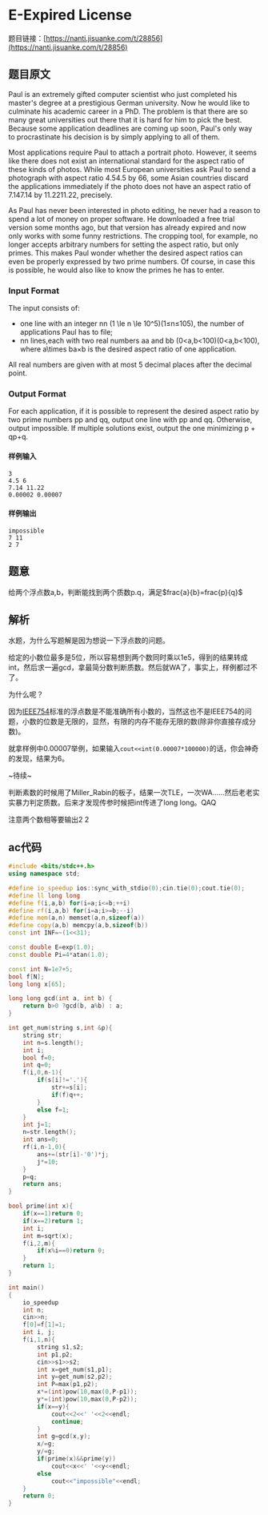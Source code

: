  <script type="text/javascript" src="http://common.cnblogs.com/script/ASCIIMathML.js"></script> 

# E-Expired License 

题目链接：[https://nanti.jisuanke.com/t/28856](https://nanti.jisuanke.com/t/28856)

## 题目原文

Paul is an extremely gifted computer scientist who just completed his master's degree at a prestigious German university. Now he would like to culminate his academic career in a PhD. The problem is that there are so many great universities out there that it is hard for him to pick the best. Because some application deadlines are coming up soon, Paul's only way to procrastinate his decision is by simply applying to all of them.

Most applications require Paul to attach a portrait photo. However, it seems like there does not exist an international standard for the aspect ratio of these kinds of photos. While most European universities ask Paul to send a photograph with aspect ratio 4.54.5 by 66, some Asian countries discard the applications immediately if the photo does not have an aspect ratio of 7.147.14 by 11.2211.22, precisely.

As Paul has never been interested in photo editing, he never had a reason to spend a lot of money on proper software. He downloaded a free trial version some months ago, but that version has already expired and now only works with some funny restrictions. The cropping tool, for example, no longer accepts arbitrary numbers for setting the aspect ratio, but only primes. This makes Paul wonder whether the desired aspect ratios can even be properly expressed by two prime numbers. Of course, in case this is possible, he would also like to know the primes he has to enter.

### Input Format

The input consists of:

- one line with an integer nn (1 \le n \le 10^5)(1≤n≤105), the number of applications Paul has to file;
- nn lines,each with two real numbers aa and bb (0<a,b<100)(0<a,b<100), where a\times ba×b is the desired aspect ratio of one application.

All real numbers are given with at most 5 decimal places after the decimal point.

### Output Format

For each application, if it is possible to represent the desired aspect ratio by two prime numbers pp and qq, output one line with pp and qq. Otherwise, output impossible. If multiple solutions exist, output the one minimizing p + qp+q.

#### 样例输入

```
3
4.5 6
7.14 11.22
0.00002 0.00007
```

#### 样例输出

```
impossible
7 11
2 7
```

## 题意

给两个浮点数a,b，判断能找到两个质数p.q，满足$\$$frac{a}{b}=frac{p}{q}$\$$

## 解析

水题，为什么写题解是因为想说一下浮点数的问题。

给定的小数位最多是5位，所以容易想到两个数同时乘以1e5，得到的结果转成int，然后求一遍gcd，拿最简分数判断质数。然后就WA了，事实上，样例都过不了。

为什么呢？

因为[IEEE754](https://en.wikipedia.org/wiki/IEEE_754)标准的浮点数是不能准确所有小数的，当然这也不是IEEE754的问题，小数的位数是无限的，显然，有限的内存不能存无限的数(除非你直接存成分数)。

就拿样例中0.00007举例，如果输入`cout<<int(0.00007*100000)`的话，你会神奇的发现，结果为6。

~待续~

判断素数的时候用了Miller_Rabin的板子，结果一次TLE，一次WA……然后老老实实暴力判定质数。后来才发现传参时候把int传进了long long。QAQ

注意两个数相等要输出2 2

## ac代码

```c++
#include <bits/stdc++.h>
using namespace std;

#define io_speedup ios::sync_with_stdio(0);cin.tie(0);cout.tie(0);
#define ll long long
#define f(i,a,b) for(i=a;i<=b;++i)
#define rf(i,a,b) for(i=a;i>=b;--i)
#define mem(a,n) memset(a,n,sizeof(a))
#define copy(a,b) memcpy(a,b,sizeof(b))
const int INF=~(1<<31);

const double E=exp(1.0);
const double Pi=4*atan(1.0);

const int N=1e7+5;
bool f[N];
long long x[65];

long long gcd(int a, int b) {
    return b>0 ?gcd(b, a%b) : a;
}

int get_num(string s,int &p){
    string str;
    int n=s.length();
    int i;
    bool f=0;
    int q=0;
    f(i,0,n-1){
        if(s[i]!='.'){
            str+=s[i];
            if(f)q++;
        }
        else f=1;
    }
    int j=1;
    n=str.length();
    int ans=0;
    rf(i,n-1,0){
        ans+=(str[i]-'0')*j;
        j*=10;
    }
    p=q;
    return ans;
}

bool prime(int x){
    if(x==1)return 0;
    if(x==2)return 1;
    int i;
    int m=sqrt(x);
    f(i,2,m){
        if(x%i==0)return 0;
    }
    return 1;
}

int main()
{
    io_speedup
    int n;
    cin>>n;
    f[0]=f[1]=1;
	int i, j;
	f(i,1,n){
        string s1,s2;
        int p1,p2;
        cin>>s1>>s2;
        int x=get_num(s1,p1);
        int y=get_num(s2,p2);
        int P=max(p1,p2);
        x*=(int)pow(10,max(0,P-p1));
        y*=(int)pow(10,max(0,P-p2));
        if(x==y){
            cout<<2<<' '<<2<<endl;
            continue;
        }
        int g=gcd(x,y);
        x/=g;
        y/=g;
        if(prime(x)&&prime(y))
            cout<<x<<' '<<y<<endl;
        else
            cout<<"impossible"<<endl;
	}
	return 0;
}
```







